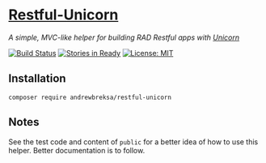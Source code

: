# [Restful-Unicorn](https://github.com/abreksa4/Restful-Unicorn)
_A simple, MVC-like helper for building RAD Restful apps with [Unicorn](https://github.com/abreksa4/Unicorn)_

[![Build Status](https://travis-ci.org/abreksa4/Restful-Unicorn.svg?branch=master)](https://travis-ci.org/abreksa4/Restful-Unicorn)
[![Stories in Ready](https://badge.waffle.io/abreksa4/Restful-Unicorn.png?label=ready&title=Ready)](http://waffle.io/abreksa4/Restful-Unicorn)
[![License: MIT](https://img.shields.io/badge/License-MIT-yellow.svg)](https://opensource.org/licenses/MIT)

## Installation
`composer require andrewbreksa/restful-unicorn`

## Notes
See the test code and content of `public` for a better idea of how to use this helper. Better documentation is to follow.